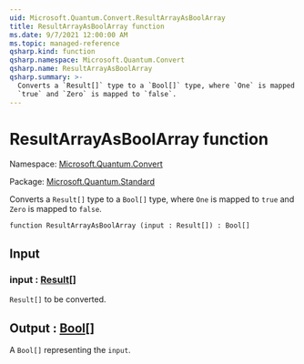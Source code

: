 ```yaml
---
uid: Microsoft.Quantum.Convert.ResultArrayAsBoolArray
title: ResultArrayAsBoolArray function
ms.date: 9/7/2021 12:00:00 AM
ms.topic: managed-reference
qsharp.kind: function
qsharp.namespace: Microsoft.Quantum.Convert
qsharp.name: ResultArrayAsBoolArray
qsharp.summary: >-
  Converts a `Result[]` type to a `Bool[]` type, where `One` is mapped to
  `true` and `Zero` is mapped to `false`.
---
```


# ResultArrayAsBoolArray function

Namespace: [Microsoft.Quantum.Convert](xref:Microsoft.Quantum.Convert)

Package: [Microsoft.Quantum.Standard](https://nuget.org/packages/Microsoft.Quantum.Standard)


Converts a `Result[]` type to a `Bool[]` type, where `One` is mapped to`true` and `Zero` is mapped to `false`.

```qsharp
function ResultArrayAsBoolArray (input : Result[]) : Bool[]
```


## Input

### input : [Result](xref:microsoft.quantum.qsharp.valueliterals#result-literal)[]

`Result[]` to be converted.



## Output : [Bool](xref:microsoft.quantum.qsharp.valueliterals#bool-literals)[]

A `Bool[]` representing the `input`.